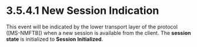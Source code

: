 <html dir="LTR" xmlns:mshelp="http://msdn.microsoft.com/mshelp" xmlns:ddue="http://ddue.schemas.microsoft.com/authoring/2003/5" xmlns:xlink="http://www.w3.org/1999/xlink" xmlns:tool="http://www.microsoft.com/tooltip">
 <body>
 <div id="header">
 <h1 class="heading">3.5.4.1 New Session Indication</h1>
 </div>
 <div id="mainSection">
 <div id="mainBody">
 <div id="allHistory" class="saveHistory"></div>
 <div id="sectionSection0" class="section" name="collapseableSection">
 

<p>This event will be indicated by the lower transport layer of
the protocol (<mshelp:link keywords="946510ad-c6c6-43d5-95ee-c4e982665ee5" tabindex="0">[MS-NMFTB]</mshelp:link>)
when a new session is available from the client. The <b>session state</b> is
initialized to <b>Session Initialized</b>.</p>


 </div>
 </div>
 </div>
 </body>
</html>